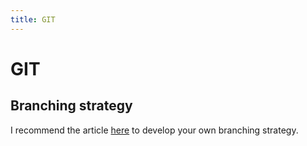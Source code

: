 ```yaml
---
title: GIT
---
```


# GIT

## Branching strategy

I recommend the article [here](https://nvie.com/posts/a-successful-git-branching-model/) to develop your own branching strategy.